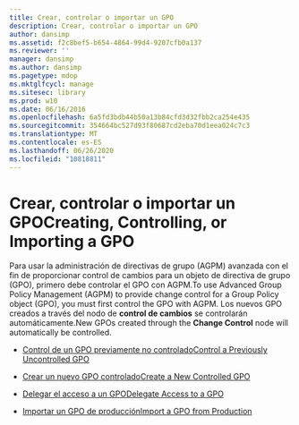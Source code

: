 ```yaml
---
title: Crear, controlar o importar un GPO
description: Crear, controlar o importar un GPO
author: dansimp
ms.assetid: f2c8bef5-b654-4864-99d4-9207cfb0a137
ms.reviewer: ''
manager: dansimp
ms.author: dansimp
ms.pagetype: mdop
ms.mktglfcycl: manage
ms.sitesec: library
ms.prod: w10
ms.date: 06/16/2016
ms.openlocfilehash: 6a5fd3bdb44b50a13b84cfd3d32fbb2ca254e435
ms.sourcegitcommit: 354664bc527d93f80687cd2eba70d1eea024c7c3
ms.translationtype: MT
ms.contentlocale: es-ES
ms.lasthandoff: 06/26/2020
ms.locfileid: "10818811"
---
```

# <span data-ttu-id="8c4cd-103">Crear, controlar o importar un GPO</span><span class="sxs-lookup"><span data-stu-id="8c4cd-103">Creating, Controlling, or Importing a GPO</span></span>


<span data-ttu-id="8c4cd-104">Para usar la administración de directivas de grupo (AGPM) avanzada con el fin de proporcionar control de cambios para un objeto de directiva de grupo (GPO), primero debe controlar el GPO con AGPM.</span><span class="sxs-lookup"><span data-stu-id="8c4cd-104">To use Advanced Group Policy Management (AGPM) to provide change control for a Group Policy object (GPO), you must first control the GPO with AGPM.</span></span> <span data-ttu-id="8c4cd-105">Los nuevos GPO creados a través del nodo de **control de cambios** se controlarán automáticamente.</span><span class="sxs-lookup"><span data-stu-id="8c4cd-105">New GPOs created through the **Change Control** node will automatically be controlled.</span></span>

-   [<span data-ttu-id="8c4cd-106">Control de un GPO previamente no controlado</span><span class="sxs-lookup"><span data-stu-id="8c4cd-106">Control a Previously Uncontrolled GPO</span></span>](control-a-previously-uncontrolled-gpo.md)

-   [<span data-ttu-id="8c4cd-107">Crear un nuevo GPO controlado</span><span class="sxs-lookup"><span data-stu-id="8c4cd-107">Create a New Controlled GPO</span></span>](create-a-new-controlled-gpo.md)

-   [<span data-ttu-id="8c4cd-108">Delegar el acceso a un GPO</span><span class="sxs-lookup"><span data-stu-id="8c4cd-108">Delegate Access to a GPO</span></span>](delegate-access-to-a-gpo.md)

-   [<span data-ttu-id="8c4cd-109">Importar un GPO de producción</span><span class="sxs-lookup"><span data-stu-id="8c4cd-109">Import a GPO from Production</span></span>](import-a-gpo-from-production-approver.md)

 

 





